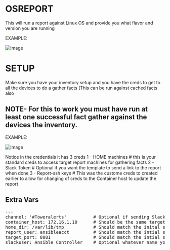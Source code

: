 # OSREPORT 

This will run a report against Linux OS and provide you what flavor and version you are running

EXAMPLE:

![image](https://user-images.githubusercontent.com/17077661/121974681-c7434480-cd34-11eb-8168-f2b44e9ab633.png)



# SETUP 

Make sure you have your inventory setup and you have the creds to get to all the devices to do a gather facts (This can be run against cached facts also

## NOTE-  For this to work you must have run at least one successful fact gather against the devices the inventory. 

EXAMPLE:

![image](https://user-images.githubusercontent.com/17077661/122108432-09ba5f00-cdd1-11eb-9771-a304822fa8a1.png)

Notice in the credentials it has 3 creds
1 - HOME machines   # this is your standard creds to access target report machines for gathering facts
2 - Slack Token     # Optional if you want the template to send a link to the report when done
3 - Report-ssh keys # This was the custome creds to created earlier to allow for changing of creds to the Container host to update the report

## Extra Vars
<pre class="line-number language-yaml">---
channel: '#Toweralerts'          # Optional if sending Slack
container_host: 172.16.1.10      # Should be the same target host as the inital setup
home_dir: /var/lib/tmp           # Should match the inital setup
report_user: ansibleacct         # Should match the intial setup 
target_port: 8081                # Should match the intial setup
slackuser: Ansible Controller    # Optional whatever name you want the message to show up as
</code></pre>
